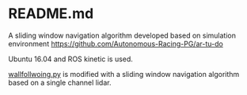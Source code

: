 # README.md

A sliding window navigation algorithm developed based on simulation environment https://github.com/Autonomous-Racing-PG/ar-tu-do

Ubuntu 16.04 and ROS kinetic is used.

[wallfollwoing.py](https://github.com/tian-cthit/little-car/blob/master/ros_ws/src/autonomous/wallfollowing2/script/wallfollowing.py) is modified with a sliding window navigation algorithm based on a single channel lidar. 
